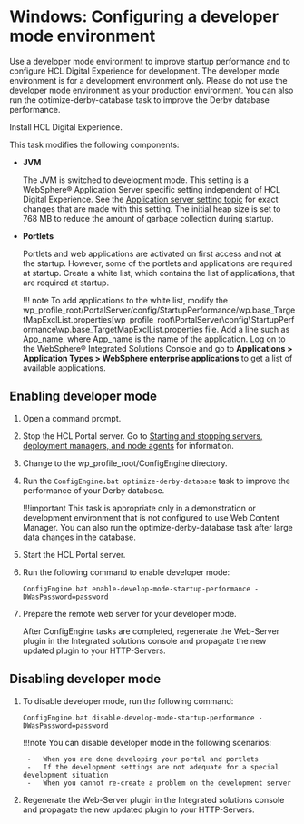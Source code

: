 # Windows: Configuring a developer mode environment

Use a developer mode environment to improve startup performance and to configure HCL Digital Experience for development. The developer mode environment is for a development environment only. Please do not use the developer mode environment as your production environment. You can also run the optimize-derby-database task to improve the Derby database performance.

Install HCL Digital Experience.

This task modifies the following components:

-   **JVM**

    The JVM is switched to development mode. This setting is a WebSphere® Application Server specific setting independent of HCL Digital Experience. See the [Application server setting topic](https://www.ibm.com/support/knowledgecenter/SSEQTP_9.0.5/com.ibm.websphere.base.doc/ae/urun_rappsvr.html) for exact changes that are made with this setting. The initial heap size is set to 768 MB to reduce the amount of garbage collection during startup.

-   **Portlets**

    Portlets and web applications are activated on first access and not at the startup. However, some of the portlets and applications are required at startup. Create a white list, which contains the list of applications, that are required at startup.

    !!! note 
        To add applications to the white list, modify the wp_profile_root/PortalServer/config/StartupPerformance/wp.base\_TargetMapExclList.properties[wp_profile\_root\\PortalServer\\config\\StartupPerformance\\wp.base\_TargetMapExclList.properties file. Add a line such as App_name, where App_name is the name of the application. Log on to the WebSphere® Integrated Solutions Console and go to **Applications > Application Types > WebSphere enterprise applications** to get a list of available applications.

## Enabling developer mode

1.  Open a command prompt.

2.  Stop the HCL Portal server. Go to [Starting and stopping servers, deployment managers, and node agents](../stopstart.md) for information.

3.  Change to the wp_profile_root/ConfigEngine directory.

4.  Run the `ConfigEngine.bat optimize-derby-database` task to improve the performance of your Derby database.

    !!!important
        This task is appropriate only in a demonstration or development environment that is not configured to use Web Content Manager. You can also run the optimize-derby-database task after large data changes in the database.

5.  Start the HCL Portal server.

6.  Run the following command to enable developer mode: 

    `ConfigEngine.bat enable-develop-mode-startup-performance -DWasPassword=password`

7.  Prepare the remote web server for your developer mode.
    
    After ConfigEngine tasks are completed, regenerate the Web-Server plugin in the Integrated solutions console and propagate the new updated plugin to your HTTP-Servers.

## Disabling developer mode

1. To disable developer mode, run the following command:
    
    `ConfigEngine.bat disable-develop-mode-startup-performance -DWasPassword=password`

    !!!note
        You can disable developer mode in the following scenarios:
            
        -   When you are done developing your portal and portlets   
        -   If the development settings are not adequate for a special development situation
        -   When you cannot re-create a problem on the development server

2. Regenerate the Web-Server plugin in the Integrated solutions console and propagate the new updated plugin to your HTTP-Servers.



